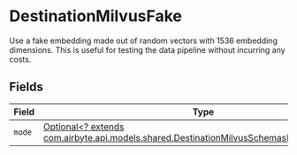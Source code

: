 # DestinationMilvusFake

Use a fake embedding made out of random vectors with 1536 embedding dimensions. This is useful for testing the data pipeline without incurring any costs.


## Fields

| Field                                                                                                                                                   | Type                                                                                                                                                    | Required                                                                                                                                                | Description                                                                                                                                             |
| ------------------------------------------------------------------------------------------------------------------------------------------------------- | ------------------------------------------------------------------------------------------------------------------------------------------------------- | ------------------------------------------------------------------------------------------------------------------------------------------------------- | ------------------------------------------------------------------------------------------------------------------------------------------------------- |
| `mode`                                                                                                                                                  | [Optional<? extends com.airbyte.api.models.shared.DestinationMilvusSchemasEmbeddingMode>](../../models/shared/DestinationMilvusSchemasEmbeddingMode.md) | :heavy_minus_sign:                                                                                                                                      | N/A                                                                                                                                                     |
